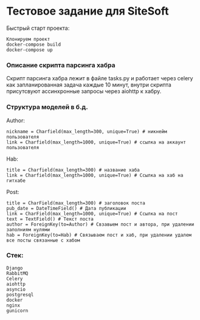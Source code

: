 # Тестовое задание для SiteSoft
Быстрый старт проекта:

```
Клонируем проект
docker-compose build
docker-compose up
```

### Описание скрипта парсинга хабра
Скрипт парсинга хабра лежит в файле tasks.py и работает через celery как запланированная задача каждые 10 минут, внутри скрипта присутсвуют ассинхронные запросы через aiohttp к хабру.


### Структура моделей в б.д.
Author:
```
nickname = Charfield(max_length=300, unique=True) # никнейм пользователя
link = Charfield(max_length=1000, unique=True) # ссылка на аккаунт пользователя
```

Hab:
```
title = Charfield(max_length=300) # название хаба
link = Charfield(max_length=1000, unique=True) # Ссылка на хаб на гитхабе
```

Post:
```
title = CharField(max_length=300) # заголовок поста
pub_date = DateTimeField() # Дата публикации
link = CharField(max_length=1000, unique=True) # Ссылка на пост
text = TextField() # Текст поста
author = ForeignKey(to=Author) # Свзавыем пост и автора, при удалении заполниям нулями
hab = ForeignKey(to=Hab) # Связываем пост и хаб, при удалении удалем все посты связанные с хабом
```

### Стек:
```
Django
RabbitMQ
Celery
aiohttp
asyncio
postgresql
docker
nginx
gunicorn
```
